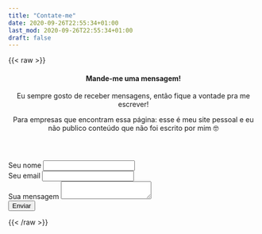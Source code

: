 ```yaml
---
title: "Contate-me"
date: 2020-09-26T22:55:34+01:00
last_mod: 2020-09-26T22:55:34+01:00
draft: false
---
```


{{< raw >}}
<article class="card card-outline mb-4">
  <div class="card-body">
    <header>
      <h4 class="card-title">Mande-me uma mensagem!</h4>
      <p>Eu sempre gosto de receber mensagens, então fique a vontade pra me escrever!</p>
      <p>Para empresas que encontram essa página: esse é meu site pessoal e eu não publico conteúdo que não foi escrito por mim 🤓</p>
    </header>
      <form
        action="https://formspree.io/mwkwplkv"
        method="POST"
      >
      <div class="form-group">
          <label>Seu nome</label>
          <input type="text" name="name" id="name" class="form-control" name="_replyto">
      </div>
      <div class="form-group">
          <label>Seu email</label>
          <input type="text" class="form-control" name="_replyto">
      </div>
      <div class="form-group">
          <label>Sua mensagem</label>
          <textarea name="message" class="form-control"></textarea>
      </div>
      <button type="submit" class="btn btn-dark">Enviar</button>
    </form>
  </div>
</article>
{{< /raw >}}